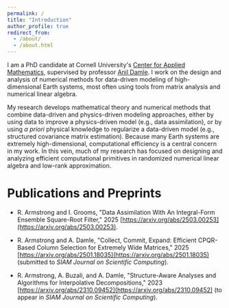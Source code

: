 ```yaml
---
permalink: /
title: "Introduction"
author_profile: true
redirect_from: 
  - /about/
  - /about.html
---
```


I am a PhD candidate at Cornell University's [Center for Applied Mathematics](https://www.cam.cornell.edu/cam), supervised by professor [Anil Damle](https://www.cs.cornell.edu/~damle/). I work on the design and analysis of numerical methods for data-driven modeling of high-dimensional Earth systems, most often using tools from matrix analysis and numerical linear algebra.

My research develops mathematical theory and numerical methods that combine data-driven and physics-driven modeling approaches, either by using data to improve a physics-driven model (e.g., data assimilation), or by using _a priori_ physical knowledge to regularize a data-driven model (e.g., structured covariance matrix estimation). Because many Earth systems are extremely high-dimensional, computational efficiency is a central concern in my work. In this vein, much of my research has focused on designing and analyzing efficient computational primitives in randomized numerical linear algebra and low-rank approximation.

# Publications and Preprints

- R. Armstrong and I. Grooms, "Data Assimilation With An Integral-Form Ensemble Square-Root Filter," 2025 [https://arxiv.org/abs/2503.00253](https://arxiv.org/abs/2503.00253).

- R. Armstrong and A. Damle, "Collect, Commit, Expand: Efficient CPQR-Based Column Selection for Extremely Wide Matrices," 2025 [https://arxiv.org/abs/2501.18035](https://arxiv.org/abs/2501.18035) (submitted to _SIAM Journal on Scientific Computing_).

- R. Armstrong, A. Buzali, and A. Damle, "Structure-Aware Analyses and Algorithms for Interpolative Decompositions," 2023 [https://arxiv.org/abs/2310.09452](https://arxiv.org/abs/2310.09452) (to appear in _SIAM Journal on Scientific Computing_).
